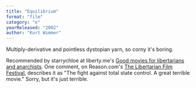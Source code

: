 ```yaml
---
title: "Equilibrium"
format: "film"
category: "e"
yearReleased: "2002"
author: "Kurt Wimmer"
---
```

Multiply-derivative and pointless dystopian yarn, so corny  it's boring.

Recommended by starrychloe at liberty.me's <a href="https://liberty.me/discuss/t/good-movies-for-libertarians-and-anarchists/"> Good movies for libertarians and anarchists</a>. One comment, on Reason.com's <a href="http://reason.com/blog/2004/03/05/the-libertarian-film-festival#comment"> The Libertarian Film Festival</a>, describes it as "The fight against total  state control. A great terrible movie." Sorry, but it's just terrible.
